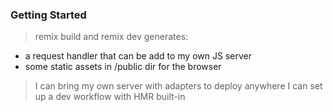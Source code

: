 ### Getting Started

> remix build and remix dev generates:
- a request handler that can be add to my own JS server
- some static assets in /public dir for the browser
> I can bring my own server with adapters to deploy anywhere
> I can set up a dev workflow with HMR built-in